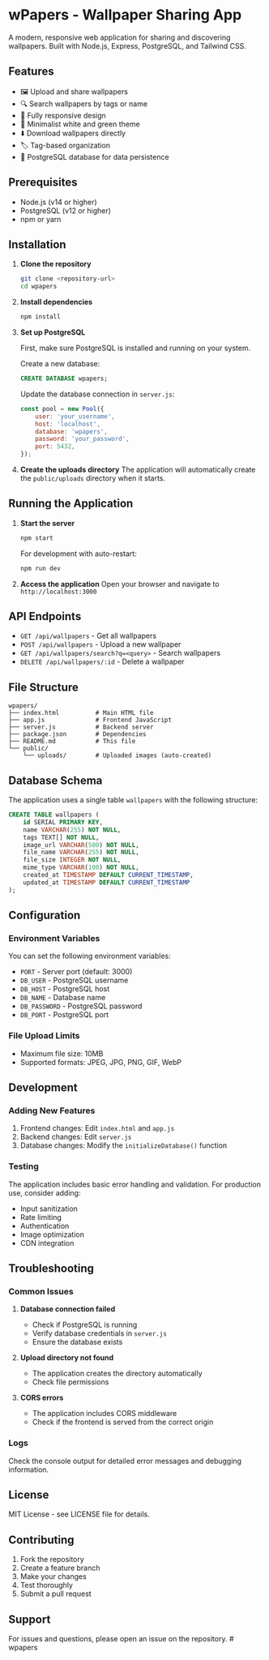 # wPapers - Wallpaper Sharing App

A modern, responsive web application for sharing and discovering wallpapers. Built with Node.js, Express, PostgreSQL, and Tailwind CSS.

## Features

- 🖼️ Upload and share wallpapers
- 🔍 Search wallpapers by tags or name
- 📱 Fully responsive design
- 🎨 Minimalist white and green theme
- ⬇️ Download wallpapers directly
- 🏷️ Tag-based organization
- 💾 PostgreSQL database for data persistence

## Prerequisites

- Node.js (v14 or higher)
- PostgreSQL (v12 or higher)
- npm or yarn

## Installation

1. **Clone the repository**
   ```bash
   git clone <repository-url>
   cd wpapers
   ```

2. **Install dependencies**
   ```bash
   npm install
   ```

3. **Set up PostgreSQL**

   First, make sure PostgreSQL is installed and running on your system.

   Create a new database:
   ```sql
   CREATE DATABASE wpapers;
   ```

   Update the database connection in `server.js`:
   ```javascript
   const pool = new Pool({
       user: 'your_username',
       host: 'localhost',
       database: 'wpapers',
       password: 'your_password',
       port: 5432,
   });
   ```

4. **Create the uploads directory**
   The application will automatically create the `public/uploads` directory when it starts.

## Running the Application

1. **Start the server**
   ```bash
   npm start
   ```

   For development with auto-restart:
   ```bash
   npm run dev
   ```

2. **Access the application**
   Open your browser and navigate to `http://localhost:3000`

## API Endpoints

- `GET /api/wallpapers` - Get all wallpapers
- `POST /api/wallpapers` - Upload a new wallpaper
- `GET /api/wallpapers/search?q=<query>` - Search wallpapers
- `DELETE /api/wallpapers/:id` - Delete a wallpaper

## File Structure

```
wpapers/
├── index.html          # Main HTML file
├── app.js              # Frontend JavaScript
├── server.js           # Backend server
├── package.json        # Dependencies
├── README.md           # This file
└── public/
    └── uploads/        # Uploaded images (auto-created)
```

## Database Schema

The application uses a single table `wallpapers` with the following structure:

```sql
CREATE TABLE wallpapers (
    id SERIAL PRIMARY KEY,
    name VARCHAR(255) NOT NULL,
    tags TEXT[] NOT NULL,
    image_url VARCHAR(500) NOT NULL,
    file_name VARCHAR(255) NOT NULL,
    file_size INTEGER NOT NULL,
    mime_type VARCHAR(100) NOT NULL,
    created_at TIMESTAMP DEFAULT CURRENT_TIMESTAMP,
    updated_at TIMESTAMP DEFAULT CURRENT_TIMESTAMP
);
```

## Configuration

### Environment Variables

You can set the following environment variables:

- `PORT` - Server port (default: 3000)
- `DB_USER` - PostgreSQL username
- `DB_HOST` - PostgreSQL host
- `DB_NAME` - Database name
- `DB_PASSWORD` - PostgreSQL password
- `DB_PORT` - PostgreSQL port

### File Upload Limits

- Maximum file size: 10MB
- Supported formats: JPEG, JPG, PNG, GIF, WebP

## Development

### Adding New Features

1. Frontend changes: Edit `index.html` and `app.js`
2. Backend changes: Edit `server.js`
3. Database changes: Modify the `initializeDatabase()` function

### Testing

The application includes basic error handling and validation. For production use, consider adding:

- Input sanitization
- Rate limiting
- Authentication
- Image optimization
- CDN integration

## Troubleshooting

### Common Issues

1. **Database connection failed**
   - Check if PostgreSQL is running
   - Verify database credentials in `server.js`
   - Ensure the database exists

2. **Upload directory not found**
   - The application creates the directory automatically
   - Check file permissions

3. **CORS errors**
   - The application includes CORS middleware
   - Check if the frontend is served from the correct origin

### Logs

Check the console output for detailed error messages and debugging information.

## License

MIT License - see LICENSE file for details.

## Contributing

1. Fork the repository
2. Create a feature branch
3. Make your changes
4. Test thoroughly
5. Submit a pull request

## Support

For issues and questions, please open an issue on the repository. # wpapers
